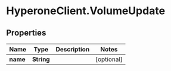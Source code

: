 # HyperoneClient.VolumeUpdate

## Properties

Name | Type | Description | Notes
------------ | ------------- | ------------- | -------------
**name** | **String** |  | [optional] 


